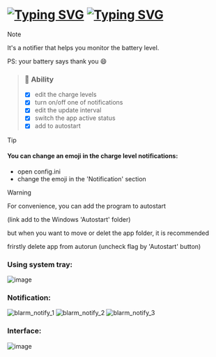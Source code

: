 # [![Typing SVG](https://readme-typing-svg.herokuapp.com?font=Fira+Code&size=40&duration=1&pause=1000&vCenter=true&repeat=false&width=50&lines=%F0%9F%94%94)](https://git.io/typing-svg) [![Typing SVG](https://readme-typing-svg.herokuapp.com?font=Fira+Code&size=40&pause=1000&vCenter=true&random=true&width=435&lines=Blarm)](https://git.io/typing-svg)
> [!NOTE]
> It's a notifier that helps you monitor the battery level.
> 
> PS: your battery says thank you 😄

> ### 🦾 Ability
> - [x] edit the charge levels
> - [x] turn on/off one of notifications
> - [x] edit the update interval
> - [x] switch the app active status
> - [x] add to autostart

> [!TIP]
> #### You can change an emoji in the charge level notifications:
> * open config.ini
> * change the emoji in the 'Notification' section

> [!WARNING]
> For convenience, you can add the program to autostart
> 
> (link add to the Windows 'Autostart' folder)
> 
> but when you want to move or delet the app folder, it is recommended
>
> frirstly delete app from autorun (uncheck flag by 'Autostart' button)

### Using system tray:
![image](https://github.com/user-attachments/assets/225a3ce8-04f4-4afe-a47f-e16d15e3de62)

### Notification:
![blarm_notify_1](https://github.com/user-attachments/assets/86850369-d88f-4acc-93b0-b82d716f8d58)
![blarm_notify_2](https://github.com/user-attachments/assets/5dfe087a-5042-4aaa-a5bf-1dc60eece154)
![blarm_notify_3](https://github.com/user-attachments/assets/1a8c676b-d4ec-41d1-8e40-1e56e20eb174)

### Interface:
![image](https://github.com/user-attachments/assets/72c03aab-a135-4ae1-9e79-2cb1a910db14)

